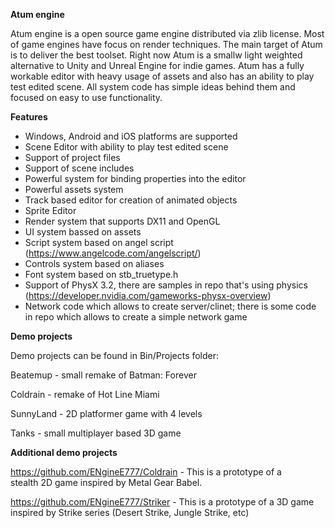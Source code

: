 
**Atum engine**

Atum engine is a open source game engine distributed via zlib license. Most of game engines have focus
on render techniques. The main target of Atum is to deliver the best toolset. Right now Atum is a smallw
light weighted alternative to Unity and Unreal Engine for indie games. Atum has a fully workable
editor with heavy usage of assets and also has an ability to play test edited scene. All system code has
simple ideas behind them and focused on easy to use functionality.

**Features**

- Windows, Android and iOS platforms are supported
- Scene Editor with ability to play test edited scene
- Support of project files
- Support of scene includes
- Powerful system for binding properties into the editor
- Powerful assets system
- Track based editor for creation of animated objects
- Sprite Editor
- Render system that supports DX11 and OpenGL
- UI system bassed on assets
- Script system based on angel script (https://www.angelcode.com/angelscript/)
- Controls system based on aliases
- Font system based on stb_truetype.h
- Support of PhysX 3.2, there are samples in repo that's using physics (https://developer.nvidia.com/gameworks-physx-overview)
- Network code which allows to create server/clinet; there is some code in repo which allows
  to create a simple network game

**Demo projects**

  Demo projects can be found in Bin/Projects folder:

  Beatemup - small remake of Batman: Forever

  Coldrain - remake of Hot Line Miami

  SunnyLand - 2D platformer game with 4 levels

  Tanks - small multiplayer based 3D game


**Additional demo projects**

  https://github.com/ENgineE777/Coldrain - This is a prototype of a stealth 2D game inspired by Metal Gear Babel.

  https://github.com/ENgineE777/Striker - This is a prototype of a 3D game inspired by Strike series (Desert Strike, Jungle Strike, etc)
